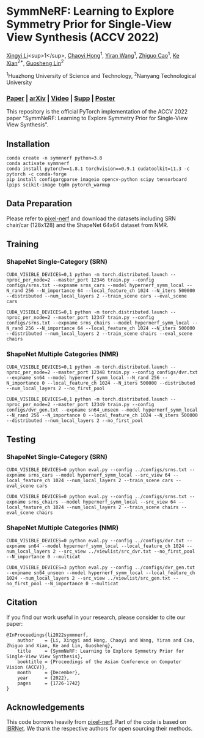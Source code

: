# SymmNeRF: Learning to Explore Symmetry Prior for Single-View View Synthesis (ACCV 2022)
[Xingyi Li]([https://scholar.google.com/citations?user=XDKQsvUAAAAJ&hl](https://xingyi-li.github.io/))<sup>1</sup>,
[Chaoyi Hong](https://www.semanticscholar.org/author/Chaoyi-Hong/2047434854)<sup>1</sup>,
[Yiran Wang](https://scholar.google.com/citations?user=p_RnaI8AAAAJ&hl)<sup>1</sup>,
[Zhiguo Cao](http://english.aia.hust.edu.cn/info/1085/1528.htm)<sup>1</sup>,
[Ke Xian](https://sites.google.com/site/kexian1991/)<sup>2*</sup>,
[Guosheng Lin](https://guosheng.github.io/)<sup>2</sup>

<sup>1</sup>Huazhong University of Science and Technology, <sup>2</sup>Nanyang Technological University

### [Paper](https://github.com/xingyi-li/SymmNeRF/blob/main/pdf/symmnerf-paper.pdf) | [arXiv](https://arxiv.org/abs/2209.14819) | [Video](https://youtu.be/YWIjScmMWwc) | [Supp](https://github.com/xingyi-li/SymmNeRF/blob/main/pdf/symmnerf-supp.pdf) | [Poster](https://github.com/xingyi-li/SymmNeRF/blob/main/pdf/symmnerf-poster.pdf) 

This repository is the official PyTorch implementation of the ACCV 2022 paper "SymmNeRF: Learning to Explore Symmetry Prior for Single-View View Synthesis".

## Installation
```
conda create -n symmnerf python=3.8
conda activate symmnerf
conda install pytorch==1.8.1 torchvision==0.9.1 cudatoolkit=11.3 -c pytorch -c conda-forge
pip install configargparse imageio opencv-python scipy tensorboard lpips scikit-image tqdm pytorch_warmup
```

## Data Preparation
Please refer to [pixel-nerf](https://github.com/sxyu/pixel-nerf#getting-the-data) and download the datasets including SRN chair/car (128x128) and the ShapeNet 64x64 dataset from NMR. 

## Training

### ShapeNet Single-Category (SRN)
```
CUDA_VISIBLE_DEVICES=0,1 python -m torch.distributed.launch --nproc_per_node=2 --master_port 12346 train.py --config configs/srns.txt --expname srns_cars --model hypernerf_symm_local --N_rand 256 --N_importance 64 --local_feature_ch 1024 --N_iters 500000 --distributed --num_local_layers 2 --train_scene cars --eval_scene cars

CUDA_VISIBLE_DEVICES=0,1 python -m torch.distributed.launch --nproc_per_node=2 --master_port 12347 train.py --config configs/srns.txt --expname srns_chairs --model hypernerf_symm_local --N_rand 256 --N_importance 64 --local_feature_ch 1024 --N_iters 500000 --distributed --num_local_layers 2 --train_scene chairs --eval_scene chairs
```

### ShapeNet Multiple Categories (NMR)
```
CUDA_VISIBLE_DEVICES=0,1 python -m torch.distributed.launch --nproc_per_node=2 --master_port 12348 train.py --config configs/dvr.txt --expname sn64 --model hypernerf_symm_local --N_rand 256 --N_importance 0 --local_feature_ch 1024 --N_iters 500000 --distributed --num_local_layers 2 --no_first_pool

CUDA_VISIBLE_DEVICES=0,1 python -m torch.distributed.launch --nproc_per_node=2 --master_port 12349 train.py --config configs/dvr_gen.txt --expname sn64_unseen --model hypernerf_symm_local --N_rand 256 --N_importance 0 --local_feature_ch 1024 --N_iters 500000 --distributed --num_local_layers 2 --no_first_pool
```

## Testing

### ShapeNet Single-Category (SRN)
```
CUDA_VISIBLE_DEVICES=0 python eval.py --config ../configs/srns.txt --expname srns_cars --model hypernerf_symm_local --src_view 64 --local_feature_ch 1024 --num_local_layers 2 --train_scene cars --eval_scene cars

CUDA_VISIBLE_DEVICES=0 python eval.py --config ../configs/srns.txt --expname srns_chairs --model hypernerf_symm_local --src_view 64 --local_feature_ch 1024 --num_local_layers 2 --train_scene chairs --eval_scene chairs
```

### ShapeNet Multiple Categories (NMR)
```
CUDA_VISIBLE_DEVICES=0 python eval.py --config ../configs/dvr.txt --expname sn64 --model hypernerf_symm_local --local_feature_ch 1024 --num_local_layers 2 --src_view ../viewlist/src_dvr.txt --no_first_pool --N_importance 0 --multicat

CUDA_VISIBLE_DEVICES=3 python eval.py --config ../configs/dvr_gen.txt --expname sn64_unseen --model hypernerf_symm_local --local_feature_ch 1024 --num_local_layers 2 --src_view ../viewlist/src_gen.txt --no_first_pool --N_importance 0 --multicat
```


## Citation
If you find our work useful in your research, please consider to cite our paper:

```
@InProceedings{li2022symmnerf,
    author    = {Li, Xingyi and Hong, Chaoyi and Wang, Yiran and Cao, Zhiguo and Xian, Ke and Lin, Guosheng},
    title     = {SymmNeRF: Learning to Explore Symmetry Prior for Single-View View Synthesis},
    booktitle = {Proceedings of the Asian Conference on Computer Vision (ACCV)},
    month     = {December},
    year      = {2022},
    pages     = {1726-1742}
}
```

## Acknowledgements
This code borrows heavily from [pixel-nerf](https://github.com/sxyu/pixel-nerf#getting-the-data). Part of the code is based on [IBRNet](https://github.com/googleinterns/IBRNet). We thank the respective authors for open sourcing their methods. 
